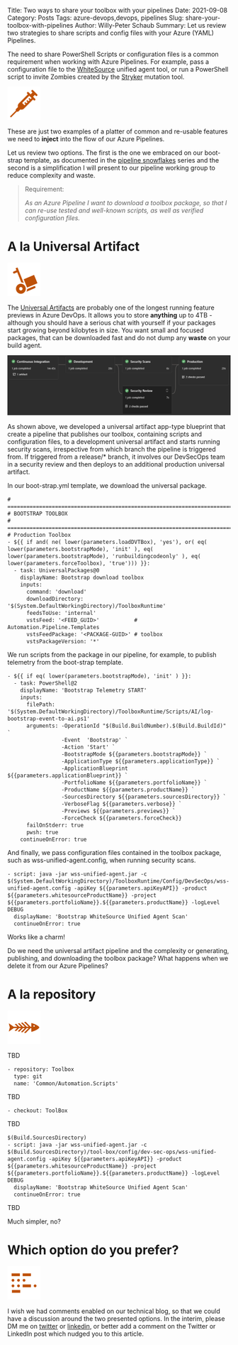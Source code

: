 Title: Two ways to share your toolbox with your pipelines 
Date: 2021-09-08
Category: Posts 
Tags: azure-devops,devops, pipelines
Slug: share-your-toolbox-with-pipelines
Author: Willy-Peter Schaub
Summary: Let us review two strategies to share scripts and config files with your Azure (YAML) Pipelines.

The need to share PowerShell Scripts or configuration files is a common requirement when working with Azure Pipelines. For example, pass a configuration file to the [WhiteSource](https://whitesource.atlassian.net/wiki/spaces/WD/pages/804814917/Unified+Agent+Overview) unified agent tool, or run a PowerShell script to invite Zombies created by the [Stryker](https://stryker-mutator.io/) mutation tool. 

![Inject](/images/share-your-toolbox-with-pipelines-1.png)

These are just two examples of a platter of common and re-usable features we need to **inject** into the flow of our Azure Pipelines.

Let us review two options. The first is the one we embraced on our boot-strap template, as documented in the [pipeline snowflakes](https://wsbctechnicalblog.github.io/why-pipelines-part1.html) series and the second is a simplification I will present to our pipeline working group to reduce complexity and waste.

> Requirement:
>
> _As an Azure Pipeline I want to download a toolbox package, so that I can re-use tested and well-known scripts, as well as verified configuration files._

# A la Universal Artifact

![UA](/images/share-your-toolbox-with-pipelines-2.png)

The [Universal Artifacts](https://docs.microsoft.com/en-us/azure/devops/artifacts/quickstarts/universal-packages?view=azure-devops) are probably one of the longest running feature previews in Azure DevOps. It allows you to store **anything** up to 4TB - although you should have a serious chat with yourself if your packages start growing beyond kilobytes in size. You want small and focused packages, that can be downloaded fast and do not dump any **waste** on your build agent.

![Pipeline](/images/share-your-toolbox-with-pipelines-5.png)

As shown above, we developed a universal artifact app-type blueprint that create a pipeline that publishes our toolbox, containing scripts and configuration files, to a development universal artifact and starts running security scans, irrespective from which branch the pipeline is triggered from. If triggered from a release/* branch, it involves our DevSecOps team in a security review and then deploys to an additional production universal artifact.

In our boot-strap.yml template, we download the universal package.

```
# ===========================================================================
# BOOTSTRAP TOOLBOX
# ===========================================================================
# Production Toolbox
- ${{ if and( ne( lower(parameters.loadDVTBox), 'yes'), or( eq( lower(parameters.bootstrapMode), 'init' ), eq( lower(parameters.bootstrapMode), 'runbuildingcodeonly' ), eq( lower(parameters.forceToolbox), 'true'))) }}:
  - task: UniversalPackages@0
    displayName: Bootstrap download toolbox
    inputs:
      command: 'download'
      downloadDirectory: '$(System.DefaultWorkingDirectory)/ToolboxRuntime'
      feedsToUse: 'internal'
      vstsFeed: '<FEED_GUID>'           # Automation.Pipeline.Templates
      vstsFeedPackage: '<PACKAGE-GUID>' # toolbox
      vstsPackageVersion: '*'
```

We run scripts from the package in our pipeline, for example, to publish telemetry from the boot-strap template.

```
- ${{ if eq( lower(parameters.bootstrapMode), 'init' ) }}:
  - task: PowerShell@2
    displayName: 'Bootstrap Telemetry START'
    inputs:
      filePath: '$(System.DefaultWorkingDirectory)/ToolboxRuntime/Scripts/AI/log-bootstrap-event-to-ai.ps1'
      arguments: -OperationId "$(Build.BuildNumber).$(Build.BuildId)" `
                 -Event  'Bootstrap' `
                 -Action 'Start' `
                 -BootstrapMode ${{parameters.bootstrapMode}} ` 
                 -ApplicationType ${{parameters.applicationType}} `
                 -ApplicationBlueprint ${{parameters.applicationBlueprint}} `
                 -PortfolioName ${{parameters.portfolioName}} `
                 -ProductName ${{parameters.productName}} `
                 -SourcesDirectory ${{parameters.sourcesDirectory}} `
                 -VerboseFlag ${{parameters.verbose}} `
                 -Previews ${{parameters.previews}} `
                 -ForceCheck ${{parameters.forceCheck}}
      failOnStderr: true
      pwsh: true
    continueOnError: true
```

And finally, we pass configuration files contained in the toolbox package, such as wss-unified-agent.config, when running security scans.

```
- script: java -jar wss-unified-agent.jar -c $(System.DefaultWorkingDirectory)/ToolboxRuntime/Config/DevSecOps/wss-unified-agent.config -apiKey ${{parameters.apiKeyAPI}} -product ${{parameters.whitesourceProductName}} -project ${{parameters.portfolioName}}.${{parameters.productName}} -logLevel DEBUG
  displayName: 'Bootstrap WhiteSource Unified Agent Scan'
  continueOnError: true
```

Works like a charm!

Do we need the universal artifact pipeline and the complexity or generating, publishing, and downloading the toolbox package? What happens when we delete it from our Azure Pipelines?

# A la repository

![Code Repo](/images/share-your-toolbox-with-pipelines-3.png)

TBD

```
- repository: Toolbox
  type: git
  name: 'Common/Automation.Scripts'
```

TBD

```
- checkout: ToolBox
```

TBD

```
$(Build.SourcesDirectory)
- script: java -jar wss-unified-agent.jar -c $(Build.SourcesDirectory)/tool-box/config/dev-sec-ops/wss-unified-agent.config -apiKey ${{parameters.apiKeyAPI}} -product ${{parameters.whitesourceProductName}} -project ${{parameters.portfolioName}}.${{parameters.productName}} -logLevel DEBUG
  displayName: 'Bootstrap WhiteSource Unified Agent Scan'
  continueOnError: true
```

TBD

Much simpler, no?

# Which option do you prefer?

![Option](/images/share-your-toolbox-with-pipelines-4.png)

I wish we had comments enabled on our technical blog, so that we could have a discussion around the two presented options. In the interim, please DM me on [twitter](www.twitter.com/wpschaub) or [linkedin](www.linkedin.com/in/wpschaub), or better add a comment on the Twitter or LinkedIn post which nudged you to this article.

